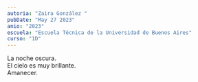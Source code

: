 ```yaml
---
autoria: "Zaira González "
pubDate: "May 27 2023"
anio: "2023"
escuela: "Escuela Técnica de la Universidad de Buenos Aires"
curso: "1D"
---
```


La noche oscura.<br/>
El cielo es muy brillante.<br/>
Amanecer.
